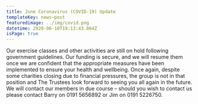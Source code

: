 ```yaml
---
title: June Coronavirus (COVID-19) Update
templateKey: news-post
featuredimage: ../img/covid.png
datetime: 2020-06-10T19:13:43.864Z
isPage: true
---
```

Our exercise classes and other activities are still on hold following government guidelines. Our funding is secure, and we will resume them once we are confident that the appropriate measures have been implemented to ensure your health and wellbeing. Once again, despite some charities closing due to financial pressures, the group is not in that position and The Trustees look forward to seeing you all again in the future. We will contact our members in due course – should you wish to contact us please contact Barry on 0191 5656892 or Jim on 0191 5226750.